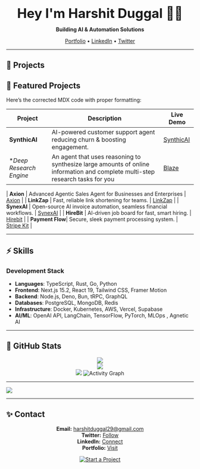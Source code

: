 <div align="center">
  <h1 style="font-size: 2.5em; margin-bottom: 10px;">Hey I'm Harshit Duggal 👋🏻</h1>
  
  **Building AI & Automation Solutions**

  [Portfolio](https://harshitduggal.dev) • [LinkedIn](https://linkedin.com/in/harshitduggal) • [Twitter](https://twitter.com/harshitduggal)
</div>

---

## 🚀 Projects

## 🌟 Featured Projects



Here’s the corrected MDX code with proper formatting:



| Project         | Description                                           | Live Demo                                  |
|-----------------|-------------------------------------------------------|--------------------------------------------|
| **SynthicAI**   | AI-powered customer support agent reducing churn & boosting engagement. | [SynthicAI](https://synthicai.com)         |
| **Deep Research Engine*       | An agent that uses reasoning to synthesize large amounts of online information and complete multi-step research tasks for you | [Blaze](https://blaze-labs.vercel.app/)      |

| **Axion**       | Advanced Agentic Sales Agent for Businesses and Enterprises | [Axion](https://axionai.vercel.app/)      |
| **LinkZap**     | Fast, reliable link shortening for teams.             | [LinkZap](https://linkzap.vercel.app)     |
| **SynexAI**     | Open-source AI invoice automation, seamless financial workflows. | [SynexAI](https://synexai.in)             |
| **HireBit**     | AI-driven job board for fast, smart hiring.          | [Hirebit](https://hirebit.site)           |
| **Payment Flow**| Secure, sleek payment processing system.              | [Stripe Kit](https://stripe-kit-zeta.vercel.app) |




---

## ⚡️ Skills

### Development Stack

- **Languages**: TypeScript, Rust, Go, Python
- **Frontend**: Next.js 15.2, React 19, Tailwind CSS, Framer Motion
- **Backend**: Node.js, Deno, Bun, tRPC, GraphQL
- **Databases**: PostgreSQL, MongoDB, Redis
- **Infrastructure**: Docker, Kubernetes, AWS, Vercel, Supabase
- **AI/ML**: OpenAI API, LangChain, TensorFlow, PyTorch, MLOps , Agnetic AI

---

## 🎉 GitHub Stats

<div align="center">

![](https://github-readme-stats.vercel.app/api?username=duggal1&theme=tokyonight&hide_border=false&include_all_commits=false&count_private=true&border_radius=10&bg_color=0D1117,1E293B,374151&title_color=58A6FF&text_color=CDD9E5&icon_color=58A6FF)<br/>
![](https://nirzak-streak-stats.vercel.app/?user=duggal1&theme=tokyonight&hide_border=false&border_radius=10)<br/>
![](https://github-readme-stats.vercel.app/api/top-langs/?username=duggal1&theme=tokyonight&hide_border=false&include_all_commits=false&count_private=true&layout=compact&border_radius=10)
![Activity Graph](https://github-readme-activity-graph.vercel.app/graph?username=duggal1&bg_color=00000000&color=6366F1&line=6366F1&point=ffffff&area=true&hide_border=true&area_color=6366F122)
</div>

---

[![](https://visitcount.itsvg.in/api?id=duggal1&icon=0&color=0)](https://visitcount.itsvg.in)

---

## ✨ Contact

<div align="center">

 **Email:** [harshitduggal29@gmail.com](mailto:harshitduggal29@gmail.com)  
 **Twitter:** [Follow](https://twitter.com/harshitduggal5)  
 **LinkedIn:** [Connect](https://linkedin.com/in/harshitduggal)  
 **Portfolio:** [Visit](https://harshitduggal.dev)  


<a href="mailto:harshitduggal29@gmail.com">
  <img src="https://img.shields.io/badge/Start_a_Project-000?style=for-the-badge&labelColor=0D1117&color=58A6FF&logoColor=white&border_radius=10" alt="Start a Project">
</a>

</div>
